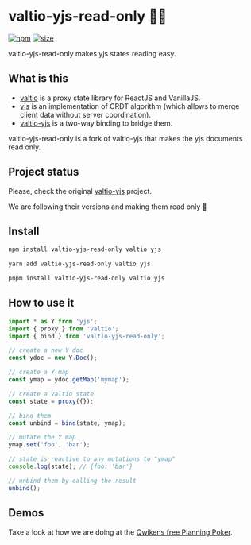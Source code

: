 # valtio-yjs-read-only 💊🚀

[![npm](https://img.shields.io/npm/v/valtio-yjs-read-only)](https://www.npmjs.com/package/valtio-yjs-read-only)
[![size](https://img.shields.io/bundlephobia/minzip/valtio-yjs-read-only)](https://bundlephobia.com/result?p=valtio-yjs-read-only)

valtio-yjs-read-only makes yjs states reading easy. 

## What is this

- [valtio](https://github.com/pmndrs/valtio) is
a proxy state library for ReactJS and VanillaJS.
- [yjs](https://github.com/yjs/yjs) is
an implementation of CRDT algorithm
(which allows to merge client data without server coordination).
- [valtio-yjs](https://github.com/valtiojs/valtio-yjs) is a two-way binding to bridge them.

valtio-yjs-read-only is a fork of valtio-yjs that makes the yjs documents read only.

## Project status

Please, check the original [valtio-yjs](https://github.com/valtiojs/valtio-yjs) project. 

We are following their versions and making them read only 🧐

## Install


```bash
npm install valtio-yjs-read-only valtio yjs
```
```bash
yarn add valtio-yjs-read-only valtio yjs
```
```bash
pnpm install valtio-yjs-read-only valtio yjs
```

## How to use it

```js
import * as Y from 'yjs';
import { proxy } from 'valtio';
import { bind } from 'valtio-yjs-read-only';

// create a new Y doc
const ydoc = new Y.Doc();

// create a Y map
const ymap = ydoc.getMap('mymap');

// create a valtio state
const state = proxy({});

// bind them
const unbind = bind(state, ymap);

// mutate the Y map
ymap.set('foo', 'bar');

// state is reactive to any mutations to "ymap"
console.log(state); // {foo: 'bar'}

// unbind them by calling the result
unbind();
```

## Demos

Take a look at how we are doing at the [Qwikens free Planning Poker](https://github.com/qwikens/planning-poker).
